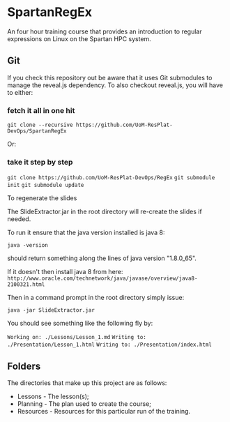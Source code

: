 # SpartanRegEx
An four hour training course that provides an introduction to regular expressions on Linux on the Spartan HPC system.

## Git

If you check this repository out be aware that it uses Git submodules to manage the reveal.js dependency. To also checkout reveal.js, you will have to either:

### fetch it all in one hit
`git clone --recursive https://github.com/UoM-ResPlat-DevOps/SpartanRegEx`

Or:

### take it step by step
`git clone https://github.com/UoM-ResPlat-DevOps/RegEx`
`git submodule init`
`git submodule update`

To regenerate the slides

The SlideExtractor.jar in the root directory will re-create the slides if needed.

To run it ensure that the java version installed is java 8:

`java -version`

should return something along the lines of java version "1.8.0_65".

If it doesn't then install java 8 from here: `http://www.oracle.com/technetwork/java/javase/overview/java8-2100321.html`

Then in a command prompt in the root directory simply issue:

`java -jar SlideExtractor.jar`

You should see something like the following fly by:

`Working on: ./Lessons/Lesson_1.md`
`Writing to: ./Presentation/Lesson_1.html`
`Writing to: ./Presentation/index.html`

## Folders

The directories that make up this project are as follows:

* Lessons - The lesson(s);
* Planning - The plan used to create the course;
* Resources - Resources for this particular run of the training.

